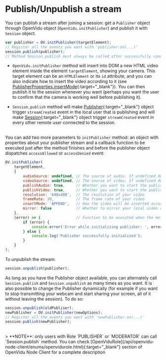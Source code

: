 # Publish/Unpublish a stream

You can publish a stream after joining a session: get a `Publisher` object through OpenVidu object (`OpenVidu.initPublisher`) and publish it with `Session` object.

```javascript
var publisher = OV.initPublisher(targetElement);
// Register all the events you want with 'publisher.on(...)'
session.publish(publisher);
// Method Session.publish must always be called after successfully connecting to session
```

- `OpenVidu.initPublisher` method will insert into DOM a new HTML video element inside the element `targetElement`, showing your camera. This target element can be an `HTMLElement` or its `id` attribute, and you can also indicate how to insert the video according to it (see [PublisherProperties.insertMode](/api/openvidu-browser/interfaces/publisherproperties.html#insertmode){:target="_blank"}). You can then publish it to the session whenever you want (perhaps you want the user to confirm that the camera is working well before publishing it).

- `Session.publish` method will make [Publisher](/api/openvidu-browser/classes/publisher.html){:target="_blank"} object trigger `streamCreated` event in the local user that is publishing and will make [Session](/api/openvidu-browser/classes/session.html){:target="_blank"} object trigger `streamCreated` event in every other remote user connected to the session. <br><br>

You can add two more parameters to `initPublisher` method: an object with properties about your publisher stream and a callback function to be executed just after the method finishes and before the publisher object dispatches `accessAllowed` or `accessDenied` event:

```javascript
OV.initPublisher(
    targetElement,
    {
        audioSource: undefined, // The source of audio. If undefined default audio input
        videoSource: undefined, // The source of video. If undefined default video input
        publishAudio: true,  	// Whether you want to start the publishing with audio unmuted or muted
        publishVideo: true,  	// Whether you want to start the publishing with video enabled or disabled
        resolution: '640x480',  // The resolution of your video
        frameRate: 30,			// The frame rate of your video
        insertMode: 'APPEND',	// How the video will be inserted according to targetElement
        mirror: false       	// Whether to mirror your local video or not
    },
    (error) => {                // Function to be executed when the method finishes
        if (error) {
            console.error('Error while initializing publisher: ', error);
        } else {
            console.log('Publisher successfully initialized');
        }
    }
);
```

To unpublish the stream:

```javascript
session.unpublish(publisher);
```

As long as you have the Publisher object available, you can alternately call `Session.publish` and `Session.unpublish` as many times as you want. It is also possible to change the Publisher dynamically (for example if you want to stop transmitting your webcam and start sharing your screen, all of it without leaving the session). To do so:

```javascript
session.unpublish(oldPubliser);
newPublisher = OV.initPublisher(newOptions);
// Register all the events you want with 'newPublisher.on(...)'
session.publish(newPublisher);
```

<br/>
> **NOTE**: only users with Role `PUBLISHER` or `MODERATOR` can call `Session.publish` method. You can check [OpenViduRole](/api/openvidu-node-client/enums/openvidurole.html){:target="_blank"} section of OpenVidu Node Client for a complete description